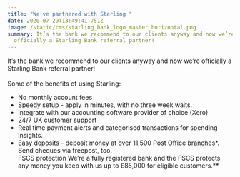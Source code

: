 ```yaml
---
title: "We've partnered with Starling "
date: 2020-07-29T13:49:41.751Z
image: /static/cms/starling_bank_logo_master_horizontal.png
summary: It’s the bank we recommend to our clients anyway and now we’re
  officially a Starling Bank referral partner!
---
```



It’s the bank we recommend to our clients anyway and now we’re officially a Starling Bank referral partner!\
\
Some of the benefits of using Starling:

* No monthly account fees
* Speedy setup - apply in minutes, with no three week waits.
* Integrate with our accounting software provider of choice (Xero) 
* 24/7 UK customer support
* Real time payment alerts and categorised transactions for spending insights.
* Easy deposits - deposit money at over 11,500 Post Office branches*. Send cheques via freepost, too.\
  FSCS protection We’re a fully registered bank and the FSCS protects any money you keep with us up to £85,000 for eligible customers.\*\*